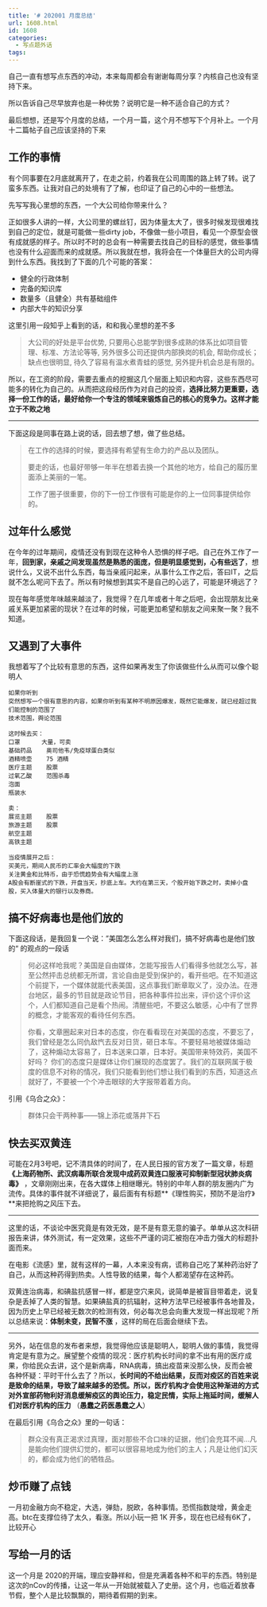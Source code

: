 ```yaml
---
title: '# 202001 月度总结'
url: 1608.html
id: 1608
categories:
  - 写点题外话
tags:
---
```


自己一直有想写点东西的冲动，本来每周都会有谢谢每周分享？内核自己也没有坚持下来。

所以告诉自己尽早放弃也是一种优势？说明它是一种不适合自己的方式？

最后想想，还是写个月度的总结，一个月一篇，这个月不想写下个月补上。一个月十二篇帖子自己应该坚持的下来

工作的事情
-----

有个同事要在2月底就离开了，在走之前，约着我在公司周围的路上转了转。说了蛮多东西。让我对自己的处境有了了解，也印证了自己的心中的一些想法。

先写写我心里想的东西，一个大公司给你带来什么？

正如很多人讲的一样，大公司里的螺丝钉，因为体量太大了，很多时候发现很难找到自己的定位，就是可能做一些dirty job，不像做一些小项目，看见一个原型会很有成就感的样子。所以时不时的总会有一种需要去找自己的目标的感觉，做些事情也没有什么迎面而来的成就感。所以我就在想，我将会在一个体量巨大的公司内得到什么东西。我找到了下面的几个可能的答案：

*   健全的行政体制
*   完备的知识库
*   数量多（且健全）共有基础组件
*   内部大牛的知识分享

这里引用一段知乎上看到的话，和和我心里想的差不多

> 大公司的好处是平台优势, 只要用心总能学到很多成熟的体系比如项目管理、标准、方法论等等, 另外很多公司还提供内部换岗的机会, 帮助你成长；缺点也很明显, 待久了容易有温水煮青蛙的感觉, 另外提升机会总是有限的。

所以，在工资的阶段，需要去重点的挖掘这几个层面上知识和内容，这些东西尽可能多的转化为自己的。从而把这段经历作为对自己的投资，**选择比努力更重要，选择一份工作的话，最好给你一个专注的领域来锻炼自己的核心的竞争力。这样才能立于不败之地**

* * *

下面这段是同事在路上说的话，回去想了想，做了些总结。

> 在工作的选择的时候，要选择有希望有生命力的产品以及团队。
> 
> 要走的话，也最好带够一年半在想着去换一个其他的地方，给自己的履历里面添上美丽的一笔。
> 
> 工作了圈子很重要，你的下一份工作很有可能是你的上一位同事提供给你的。

过年什么感觉
------

在今年的过年期间，疫情还没有到现在这种令人恐惧的样子吧。自己在外工作了一年，**回到家，亲戚之间发现虽然是熟悉的面庞，但是明显感觉到，心有些远了**，想说什么，又说不出什么东西，每当亲戚问起来，从事什么工作之后，答曰IT，之后就不怎么呢问下去了。所以有时候想到其实不是自己的心远了，可能是环境远了？

现在每年感觉年味越来越淡了，我觉得？在几年或者十年之后吧，会出现朋友比亲戚关系更加紧密的现状？在过年的时候，可能更加希望和朋友之间来聚一聚？我不知道。

又遇到了大事件
-------

我想着写了个比较有意思的东西，这件如果再发生了你该做些什么从而可以像个聪明人

    如果你听到
    突然想写一个很有意思的内容，如果你听到有某种不明原因爆发，既然它能爆发，就已经超过我们能控制的范围了
    技术范围，舆论范围
    
    这时候去买：
    口罩      大量，可卖
    基础药品    奥司他韦/免疫球蛋白类似
    酒精喷壶    75 酒精
    医疗主题    股票
    过氧乙酸    范围杀毒
    泡面
    瓶装水
    
    卖：
    展览主题    股票
    旅游主题    股票
    航空主题
    高铁主题
    
    当疫情展开之后：
    买美元，期间人民币的汇率会大幅度的下跌
    关注黄金和比特币，由于恐慌趋势会有大幅度上涨
    A股会有断崖式的下跌，开盘当天，抄底上车。大约在第三天，个股开始下跌之时，卖掉小盘股，买入体量大的银行以及券商。
    

搞不好病毒也是他们放的
-----------

下面这段话，是我回复一个说：”美国怎么怎么样对我们，搞不好病毒也是他们放的“ 的观点的一段话

> 何必这样呛我呢？美国是自由媒体，怎能写报告人们看得多他就怎么写，甚至公然抨击总统都无所谓，言论自由是受到保护的，看开些吧。在不知道这个前提下，一个媒体就能代表美国，这点事我们断章取义了，没办法。在港台地区，最多的节目就是政论节目，把各种事件拉出来，评价这个评价这个，人们都知道自己是看个热闹。清醒些吧，不要这么敏感，心中有了世界的概念，才能客观的看待任何东西。
> 
> 你看，文章圈起来对日本的态度，你在看看现在对美国的态度，不要忘了，我们曾经是怎么同仇敌忾去反对日货，砸日本车。不要轻易地被媒体煽动了，这种煽动太容易了，日本送来口罩，日本好。美国带来特效药，美国不好吗？ 你们的态度只是媒体让你们展现的态度罢了。我们的互联网属于极度的信息不对称的情况，我们只能看到他们想让我们看到的东西，知道这点就好了，不要被一个个冲击眼球的大字报带着着方向。

引用《乌合之众》：

> 群体只会干两种事——锦上添花或落井下石

快去买双黄连
------

可能在2月3号吧，记不清具体的时间了，在人民日报的官方发了一篇文章，标题 **《上海药物所、武汉病毒所联合发现中成药双黄连口服液可抑制新型冠状肺炎病毒》** ，文章刚刚出来，在各大媒体上相继曝光。特别的中年人群的朋友圈内广为流传。具体的事件就不详细说了，最后面有有标题**《理性购买，预防不是治疗》**来把抢购之风压下去。

* * *

这里的话，不谈论中医究竟是有效无效，是不是有意无意的骗子。单单从这次科研报告来讲，体外测试，有一定效果，这些不严谨的词汇被抱在冲击力强大的标题扑面而来。

在电影《流感》里，就有这样的一幕，人本来没有病，谎称自己吃了某种药治好了自己，从而这种药得到热卖。人性导致的结果，每个人都渴望存在这种药。

双黄连治病毒，和碘盐抗感冒一样，都是空穴来风，说简单是被盲目带着走，说复杂是丢掉了人类的智慧。如果碘盐真的抗辐射，这种方法早已经被事件各地普及，因为历史上早已经被无数次的检测有效，何必每次总会向重大发现一样出现呢？所以总结来说：**体制未变，民智不涨** ，这样的局在后面会继续下去。

* * *

另外，站在信息的发布者来想，我觉得他应该是聪明人，聪明人做的事情，我觉得肯定是有意为之。展望整个疫情的现况：医疗机构长时间的拿不出有用的医疗成果，你给民众去讲，这个是新病毒，RNA病毒，搞出疫苗来没那么快，反而会被各种怀疑：平时干什么去了？所以，**长时间的不给出结果，反而对疫区的百姓来说是致命的结果，导致了越来越多的恐慌。所以，医疗机构才会使用这种渐进的方式对外宣部药物利好消息缓解疫区的舆论压力，稳定民情，实际上拖延时间，缓解人们对医疗机构的压力** （**愚蠢之药医愚蠢之人**）

在最后引用《乌合之众》里的一句话：

> 群众没有真正渴求过真理，面对那些不合口味的证据，他们会充耳不闻…凡是能向他们提供幻觉的，都可以很容易地成为他们的主人；凡是让他们幻灭的，都会成为他们的牺牲品。

炒币赚了点钱
------

一月初金融方向不稳定，大选，弹劾，脱欧，各种事情。恐慌指数陡增，黄金走高。btc在支撑位待了太久，看涨。所以小玩一把 1K 开多，现在也已经有6K了，比较开心

写给一月的话
------

这一个月是 2020的开端，理应安静祥和，但是充满着各种不和平的东西。特别是这次的nCov的传播，让这一年从一开始就被载入了史册。这个月，也临近着放春节假，整个人是比较飘飘的，期待着假期的到来。